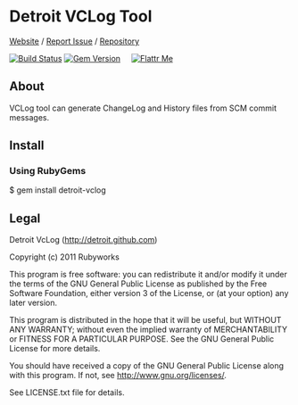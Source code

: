 # Detroit VCLog Tool

[Website](http://rubyworks.github.com/detroit-vclog) /
[Report Issue](http://github.com/rubyworks/detroit-vclog/issues) /
[Repository](http://github.com/rubyworks/detroit-vclog)

[![Build Status](https://secure.travis-ci.org/rubyworks/detroit-vclog.png)](http://travis-ci.org/rubyworks/detroit-vclog) 
[![Gem Version](https://badge.fury.io/rb/detroit-vclog.png)](http://badge.fury.io/rb/detroit-vclog) &nbsp; &nbsp;
[![Flattr Me](http://api.flattr.com/button/flattr-badge-large.png)](http://flattr.com/thing/324911/Rubyworks-Ruby-Development-Fund)


## About

VCLog tool can generate ChangeLog and History files
from SCM commit messages.


## Install

### Using RubyGems

  $ gem install detroit-vclog


## Legal

Detroit VcLog (http://detroit.github.com)

Copyright (c) 2011 Rubyworks

This program is free software: you can redistribute it and/or modify
it under the terms of the GNU General Public License as published by
the Free Software Foundation, either version 3 of the License, or
(at your option) any later version.

This program is distributed in the hope that it will be useful,
but WITHOUT ANY WARRANTY; without even the implied warranty of
MERCHANTABILITY or FITNESS FOR A PARTICULAR PURPOSE.  See the
GNU General Public License for more details.

You should have received a copy of the GNU General Public License
along with this program.  If not, see <http://www.gnu.org/licenses/>.

See LICENSE.txt file for details.

